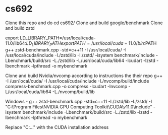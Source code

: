 # cs692
Clone this repo and do cd cs692/
Clone and build google/benchmark 
Clone and build zstd

export LD_LIBRARY_PATH=/usr/local/cuda-11.0/lib64:$LD_LIBRARY_PATH
export PATH=/usr/local/cuda-11.0/bin:$PATH
g++ zstd-benchmark.cpp -std=c++11 -I /usr/local/cuda/ -I /usr/local/cuda/include -I./zstd/lib -I./zstd/ -isystem benchmark/include -Lbenchmark/build/src -L./zstd/lib -L/usr/local/cuda/lib64 -lcudart -lzstd  -lbenchmark -lpthread  -o mybenchmark

Clone and build Nvidia/nvcomp according to instructions the their repo
g++ -I /usr/local/cuda/ -I /usr/local/cuda/include -I./nvcomp/build/include compress-benchmark.cpp -o compress -lcudart -lnvcomp -L/usr/local/cuda/lib64 -L./nvcomp/build/lib 

Windows - 
g++ zstd-benchmark.cpp -std=c++11 -I./zstd/lib -I./zstd/ -I "C:\Program Files\NVIDIA GPU Computing Toolkit\CUDA\v11.0\include" -isystem benchmark/include -Lbenchmark/build/src -L./zstd/lib -lzstd -lbenchmark -lpthread -o mybenchmark

Replace "C:\..." with the CUDA installation address
